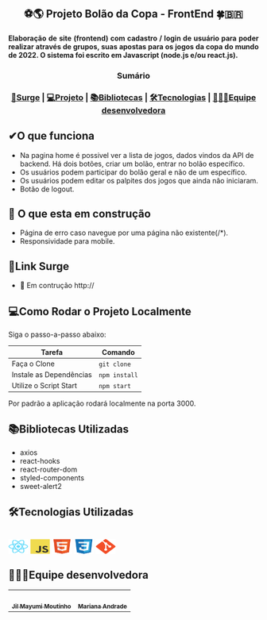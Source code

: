 <h2 align="center"> ⚽🌎 Projeto Bolão da Copa - FrontEnd 🍀🇧🇷 </h2>

<h4 align="justify">
Elaboração de site (frontend) com cadastro / login de usuário para poder realizar através de grupos, suas apostas para os jogos da copa do mundo de 2022. 
O sistema foi escrito em Javascript (node.js e/ou react.js).
<h4/>

<h3 align="center"> Sumário </h3>

<h3 align="center">

[🔗Surge](#link-surge) | [💻Projeto](#💻como-rodar-o-projeto-localmente) | [📚Bibliotecas](#bibliotecas-utilizadas) | [🛠️Tecnologias](#tecnologias-utilizadas) | [👩🏻‍💻Equipe desenvolvedora](#equipe-desenvolvedora)

</h3>

## ✔O que funciona

- Na pagina home é possivel ver a lista de jogos, dados vindos da API de backend. Há dois botões, criar um bolão, entrar no bolão específico.
- Os usuários podem participar do bolão geral e não de um específico.
- Os usuários podem editar os palpites dos jogos que ainda não iniciaram.
- Botão de logout.

## 🚧 O que esta em construção

- Página de erro caso navegue por uma página não existente(/\*).
- Responsividade para mobile.

## 🔗Link Surge

- 🚧 Em contrução http://

## 💻Como Rodar o Projeto Localmente

Siga o passo-a-passo abaixo:

| Tarefa                  | Comando       |
| ----------------------- | ------------- |
| Faça o Clone            | `git clone`   |
| Instale as Dependências | `npm install` |
| Utilize o Script Start  | `npm start`   |

Por padrão a aplicação rodará localmente na porta 3000.

## 📚Bibliotecas Utilizadas

- axios
- react-hooks
- react-router-dom
- styled-components
- sweet-alert2

## 🛠Tecnologias Utilizadas

 <div style="display: inline_block"><br>
  <img align="center" alt="React" height="30" width="40" src="https://raw.githubusercontent.com/devicons/devicon/master/icons/react/react-original.svg">
  <img align="center" alt="JavaScript" height="30" width="40" src="https://github.com/devicons/devicon/blob/master/icons/javascript/javascript-original.svg">
  <img align="center" alt="HTML" height="30" width="40" src="https://raw.githubusercontent.com/devicons/devicon/master/icons/html5/html5-original.svg">
  <img align="center" alt="CSS" height="30" width="40" src="https://raw.githubusercontent.com/devicons/devicon/master/icons/css3/css3-original.svg">
  <img align="center" alt="Git" height="30" width="40" src="https://raw.githubusercontent.com/devicons/devicon/master/icons/git/git-original.svg"> 
</div>

<h2 align="center">

## 👩🏻‍💻Equipe desenvolvedora

</h2>
<table align="center">
  <tr>
    <td align="center"><a href="https://github.com/JilMayumiMoutinho"><img style="border-radius: 50%;" src="https://avatars.githubusercontent.com/u/104766367?v=4" width="100px;" alt=""/><br /><sub><b>Jil Mayumi Moutinho</b></sub></a>
    <br/>
    </td> <td align="center"><a href="https://github.com/Mariandr4de"><img style="border-radius: 50%;" src="https://avatars.githubusercontent.com/u/104591781?v=4" width="100px;" alt=""/><br /><sub><b>Mariana Andrade</b></sub></a>
  </td> 
  </tr>
</table>
